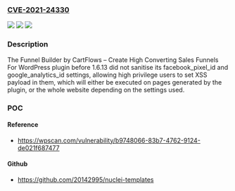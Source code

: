 ### [CVE-2021-24330](https://cve.mitre.org/cgi-bin/cvename.cgi?name=CVE-2021-24330)
![](https://img.shields.io/static/v1?label=Product&message=Funnel%20Builder%20by%20CartFlows%20%E2%80%93%20Create%20High%20Converting%20Sales%20Funnels%20For%20WordPress&color=blue)
![](https://img.shields.io/static/v1?label=Version&message=1.6.13%20&color=brightgreen)
![](https://img.shields.io/static/v1?label=Vulnerability&message=CWE-79%20Cross-site%20Scripting%20(XSS)&color=brightgreen)

### Description

The Funnel Builder by CartFlows – Create High Converting Sales Funnels For WordPress plugin before 1.6.13 did not sanitise its facebook_pixel_id and google_analytics_id settings, allowing high privilege users to set XSS payload in them, which will either be executed on pages generated by the plugin, or the whole website depending on the settings used.

### POC

#### Reference
- https://wpscan.com/vulnerability/b9748066-83b7-4762-9124-de021f687477

#### Github
- https://github.com/20142995/nuclei-templates

